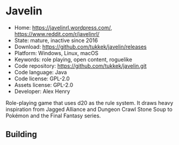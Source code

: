 # Javelin

- Home: https://javelinrl.wordpress.com/, https://www.reddit.com/r/javelinrl/
- State: mature, inactive since 2016
- Download: https://github.com/tukkek/javelin/releases
- Platform: Windows, Linux, macOS
- Keywords: role playing, open content, roguelike
- Code repository: https://github.com/tukkek/javelin.git
- Code language: Java
- Code license: GPL-2.0
- Assets license: GPL-2.0
- Developer: Alex Henry

Role-playing game that uses d20 as the rule system. It draws heavy inspiration from Jagged Alliance and Dungeon Crawl Stone Soup to Pokémon and the Final Fantasy series.

## Building
